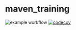 # maven_training


![example workflow](https://github.com/PaulGranger/maven_training/actions/workflows/build.yml/badge.svg) [![codecov](https://codecov.io/gh/PaulGranger/maven_training/branch/main/graph/badge.svg?token=vEBeqk0v91)](https://codecov.io/gh/PaulGranger/maven_training)